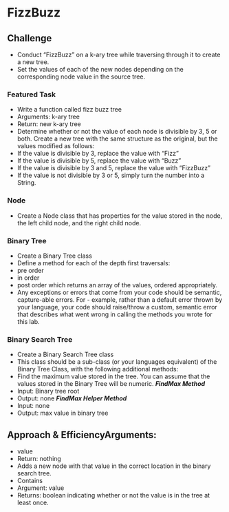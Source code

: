 # FizzBuzz

## Challenge
- Conduct “FizzBuzz” on a k-ary tree while traversing through it to create a new tree.
- Set the values of each of the new nodes depending on the corresponding node value in the source tree.
### Featured Task 
- Write a function called fizz buzz tree
- Arguments: k-ary tree
- Return: new k-ary tree
- Determine whether or not the value of each node is divisible by 3, 5 or both. Create a new tree with the same structure as the original, but the values modified as follows:
- If the value is divisible by 3, replace the value with “Fizz”
- If the value is divisible by 5, replace the value with “Buzz”
- If the value is divisible by 3 and 5, replace the value with “FizzBuzz”
- If the value is not divisible by 3 or 5, simply turn the number into a String.
### Node
 - Create a Node class that has properties for the value stored in the node, the left child node, and the right child node.
### Binary Tree
- Create a Binary Tree class
- Define a method for each of the depth first traversals:
- pre order
- in order
- post order which returns an array of the values, ordered appropriately.
- Any exceptions or errors that come from your code should be semantic, capture-able errors. For - example, rather than a default error thrown by your language, your code should raise/throw a custom, semantic error that describes what went wrong in calling the methods you wrote for this lab.
### Binary Search Tree
- Create a Binary Search Tree class
- This class should be a sub-class (or your languages equivalent) of the Binary Tree Class, with the following additional methods:
- Find the maximum value stored in the tree. You can assume that the values stored in the Binary Tree will be numeric.
***FindMax Method***
- Input: Binary tree root
- Output: none
***FindMax Helper Method***
- Input: none
- Output: max value in binary tree
## Approach & EfficiencyArguments: 
- value
- Return: nothing
- Adds a new node with that value in the correct location in the binary search tree.
- Contains
- Argument: value
- Returns: boolean indicating whether or not the value is in the tree at least once.
